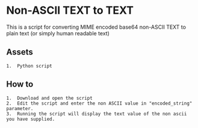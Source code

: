 # Non-ASCII TEXT to TEXT 

This is a script for converting MIME encoded base64 non-ASCII TEXT to plain text (or simply human readable text)

## Assets

    1.  Python script

## How to 

    1.  Download and open the script
    2.  Edit the script and enter the non ASCII value in "encoded_string" parameter. 
    3.  Running the script will display the text value of the non ascii you have supplied. 